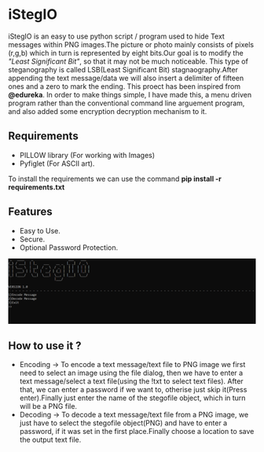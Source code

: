 <h1>iStegIO</h1>
iStegIO is an easy to use python script / program used to hide Text messages within PNG images.The picture or photo mainly consists of pixels (r,g,b) which in turn is represented by eight bits.Our goal is to modify the <em>"Least Significant Bit"</em>, so that it may not be much noticeable. This type of steganography is called LSB(Least Significant Bit) stagnaography.After appending the text message/data we will also insert a delimiter of fifteen ones and a zero to mark the ending. This proect has been inspired from <b>@edureka</b>. In order to make things simple, I have made this, a menu driven program rather than the conventional command line arguement program, and also added some encryption decryption mechanism to it.


<h2>Requirements</h2>
<ul><li>
PILLOW library (For working with Images)</li>
<li>Pyfiglet (For ASCII art).</li></ul>

To install the requirements we can use the command <b>pip install -r requirements.txt</b>

<h2>Features</h2>
<ul>
  <li>Easy to Use.</li>
  <li>Secure.</li>
  <li>Optional Password Protection.</li> 
</ul>
<img src='image.PNG'/>
<h2>How to use it ?</h2>
<ul>
  <li>Encoding -> To encode a text message/text file to PNG image we first need to select an image using the file dialog, then we have to enter a text message/select a 
  text file(using the !txt to select text files). After that, we can enter a password if we want to, otherise just skip it(Press enter).Finally just enter the name of the stegofile object, which in turn will be a PNG file.</li>
  <li>Decoding -> To decode a text message/text file from a PNG image, we just have to select the stegofile object(PNG) and have to enter a password, if it was set in the first place.Finally choose a location to save the output text file.</li>
</ul>

